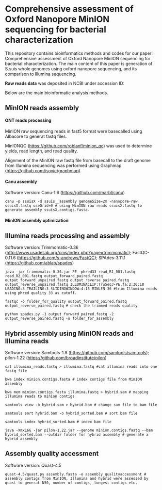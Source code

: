 # Comprehensive assessment of Oxford Nanopore MinION sequencing for bacterial characterization
This repository contains bioinformatics methods and codes for our paper: Comprehensive assessment of Oxford Nanopore MinION sequencing for bacterial characterization. The main content of this paper is generation of S.suis whole genomes using oxford nanopore sequencing, and its comparison to Illumina sequencing.
 
**Raw reads data** was deposited in NCBI under accession ID:

Below are the main bioinformatic analysis methods.

## MinION reads assembly


#### ONT reads processing

MinION raw sequencing reads in fast5 format were basecalled using Albacore to generat fastq files. 

MinIONQC (https://github.com/roblanf/minion_qc) was used to determine yields, read length, and read quality.

Alignment of the MinION raw fastq file from basecall to the draft genome from Illumina sequencing was performed using Graphmap (https://github.com/isovic/graphmap).


#### Canu assembly

Software version: Canu-1.6 (https://github.com/marbl/canu)

```
canu -p ssuisX -d ssuis__assembly genomeSize=2m -nanopore-raw ssuisX.fastq useGrid=0 # using MinION raw reads ssuisX.fastq to generate assembly ssuisX.contigs.fasta.
```
#### MinION assembly optimization

## Illumina reads processing and assembly

Software version: Trimmomatic-0.36 (http://www.usadellab.org/cms/index.php?page=trimmomatic);  FastQC-0.11.6 (https://github.com/s-andrews/FastQC); SPAdes-3.11.1 (https://github.com/ablab/spades)

```
java -jar trimmomatic-0.36.jar PE -phred33 read_R1_001.fastq read_R2_001.fastq output_forward_paired.fastq output_forward_unpaired.fastq output_reverse_paired.fastq output_reverse_unpaired.fastq ILLUMINACLIP:TruSeq3-PE.fa:2:30:10 LEADING:3 TRAILING:3 SLIDINGWINDOW:4:15 MINLEN:36 #trim Illumina reads using phred quality 33 as cutoff.

fastqc -o folder_for_quality output_forward_paired.fastq output_reverse_paired.fastq # check the trimmed reads quality

python spades.py -1 output_forward_paired.fastq -2 output_reverse_paired.fastq -o folder_for_assembly
```

## Hybrid assembly using MinION reads and Illumina reads

Software version: Samtools-1.8 (https://github.com/samtools/samtools); pilon-1.22 (https://github.com/broadinstitute/pilon)

```
cat illumina_reads.fastq > illumina.fastq #cat illumina reads into one fastq file

bwa index minion.contigs.fasta # index contigs file from MinION assembly

bwa mem minion.contigs.fasta illumina.fastq > hybrid.sam # mapping illumina reads to minion contigs

samtools view -b hybrid.sam > hybrid.bam # change sam file to bam file

samtools sort hybrid.bam -o hybrid_sorted.bam # sort bam file

samtools index hybrid_sorted.bam # index bam file

java -Xmx16G -jar pilon-1.22.jar --genome minion.contigs.fastq --bam hybrid_sorted.bam --outdir folder for hybrid assembly # generate a hybrid assembly
```

## Assembly quality accessment
Software version: Quast-4.5
```
quast-4.5/quast.py assembly.fasta -o assembly_qualityaccessment # assembly contigs from MinION, Illumina and hybrid were assessed by quast to generat N50, number of contigs, longest contigs etc. 
```
